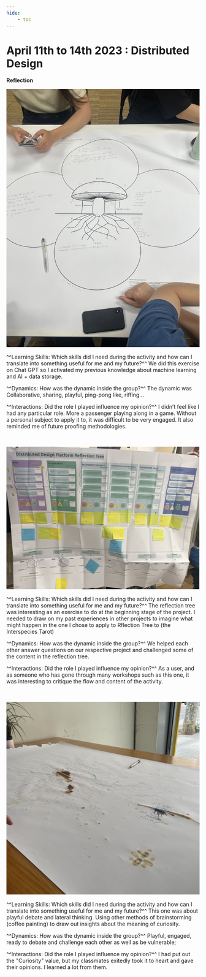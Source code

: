 ```yaml
---
hide:
    - toc
---
```


# April 11th to 14th 2023 : Distributed Design

**Reflection**

![](../images//mushroom.jpeg)

^^Learning Skills: Which skills did I need during the activity and how can I translate into something useful for me and my future?^^
We did this exercise on Chat GPT so I activated my previous knowledge about machine learning and AI + data storage.



^^Dynamics: How was the dynamic inside the group?^^
The dynamic was Collaborative, sharing, playful, ping-pong like, riffing... 


^^Interactions: Did the role I played influence my opinion?^^
I didn’t feel like I had any particular role. More a passenger playing along in a game. Without a personal subject to apply it to, it was difficult to be very engaged. It also reminded me of future proofing methodologies. 


<br>

![](../images//reflectiontree.jpeg)


^^Learning Skills: Which skills did I need during the activity and how can I translate into something useful for me and my future?^^
The reflection tree was interesting as an exercise to do at the beginning stage of the project. I needed to draw on my past experiences in other projects to imagine what might happen in the one I chose to apply to Rflection Tree to (the Interspecies Tarot)

^^Dynamics: How was the dynamic inside the group?^^
We helped each other answer questions on our respective project and challenged some of the content in the reflection tree. 

^^Interactions: Did the role I played influence my opinion?^^
As a user, and as someone who has gone through many workshops such as this one, it was interesting to critique the flow and content of the activity. 

<br>

![](../images//curiosity.jpeg)


^^Learning Skills: Which skills did I need during the activity and how can I translate into something useful for me and my future?^^
This one was about playful debate and lateral thinking. Using other methods of brainstorming (coffee painting) to draw out insights about the meaning of curiosity. 

^^Dynamics: How was the dynamic inside the group?^^
Playful, engaged, ready to debate and challenge each other as well as be vulnerable; 

^^Interactions: Did the role I played influence my opinion?^^
I had put out the "Curiosity" value, but my classmates exitedly took it to heart and gave their opinions. I learned a lot from them. 